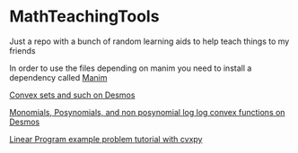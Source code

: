 # MathTeachingTools
Just a repo with a bunch of random learning aids to help teach things to my friends

In order to use the files depending on manim you need to install a dependency called [Manim](https://github.com/3b1b/manim)

[Convex sets and such on Desmos](https://www.desmos.com/calculator/31dywqitez)

[Monomials, Posynomials, and non posynomial log log convex functions on Desmos](https://www.desmos.com/calculator/bdxjphsx95)

[Linear Program example problem tutorial with cvxpy](https://nbviewer.jupyter.org/github/kevkevinpal/MathTeachingTools/blob/master/linearProgram.ipynb)
